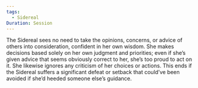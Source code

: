 ```yaml
---
tags:
  - Sidereal
Duration: Session
---
```

The Sidereal sees no need to take the opinions, concerns, or advice of others into consideration, confident in her own wisdom. She makes decisions based solely on her own judgment and priorities; even if she’s given advice that seems obviously correct to her, she’s too proud to act on it. She likewise ignores any criticism of her choices or actions.
This ends if the Sidereal suffers a significant defeat or setback that could’ve been avoided if she’d heeded someone else’s guidance.
